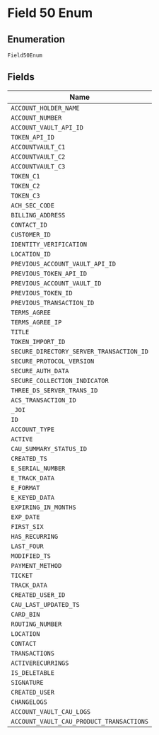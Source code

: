 
# Field 50 Enum

## Enumeration

`Field50Enum`

## Fields

| Name |
|  --- |
| `ACCOUNT_HOLDER_NAME` |
| `ACCOUNT_NUMBER` |
| `ACCOUNT_VAULT_API_ID` |
| `TOKEN_API_ID` |
| `ACCOUNTVAULT_C1` |
| `ACCOUNTVAULT_C2` |
| `ACCOUNTVAULT_C3` |
| `TOKEN_C1` |
| `TOKEN_C2` |
| `TOKEN_C3` |
| `ACH_SEC_CODE` |
| `BILLING_ADDRESS` |
| `CONTACT_ID` |
| `CUSTOMER_ID` |
| `IDENTITY_VERIFICATION` |
| `LOCATION_ID` |
| `PREVIOUS_ACCOUNT_VAULT_API_ID` |
| `PREVIOUS_TOKEN_API_ID` |
| `PREVIOUS_ACCOUNT_VAULT_ID` |
| `PREVIOUS_TOKEN_ID` |
| `PREVIOUS_TRANSACTION_ID` |
| `TERMS_AGREE` |
| `TERMS_AGREE_IP` |
| `TITLE` |
| `TOKEN_IMPORT_ID` |
| `SECURE_DIRECTORY_SERVER_TRANSACTION_ID` |
| `SECURE_PROTOCOL_VERSION` |
| `SECURE_AUTH_DATA` |
| `SECURE_COLLECTION_INDICATOR` |
| `THREE_DS_SERVER_TRANS_ID` |
| `ACS_TRANSACTION_ID` |
| `_JOI` |
| `ID` |
| `ACCOUNT_TYPE` |
| `ACTIVE` |
| `CAU_SUMMARY_STATUS_ID` |
| `CREATED_TS` |
| `E_SERIAL_NUMBER` |
| `E_TRACK_DATA` |
| `E_FORMAT` |
| `E_KEYED_DATA` |
| `EXPIRING_IN_MONTHS` |
| `EXP_DATE` |
| `FIRST_SIX` |
| `HAS_RECURRING` |
| `LAST_FOUR` |
| `MODIFIED_TS` |
| `PAYMENT_METHOD` |
| `TICKET` |
| `TRACK_DATA` |
| `CREATED_USER_ID` |
| `CAU_LAST_UPDATED_TS` |
| `CARD_BIN` |
| `ROUTING_NUMBER` |
| `LOCATION` |
| `CONTACT` |
| `TRANSACTIONS` |
| `ACTIVERECURRINGS` |
| `IS_DELETABLE` |
| `SIGNATURE` |
| `CREATED_USER` |
| `CHANGELOGS` |
| `ACCOUNT_VAULT_CAU_LOGS` |
| `ACCOUNT_VAULT_CAU_PRODUCT_TRANSACTIONS` |

